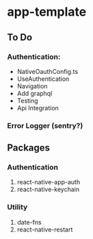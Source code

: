 # app-template

## To Do
### Authentication:
- NativeOauthConfig.ts
- UseAuthentication
- Navigation
- Add graphql
- Testing
- Api Integration

### Error Logger (sentry?)

## Packages

### Authentication
1. react-native-app-auth
2. react-native-keychain

### Utility
1. date-fns
2. react-native-restart
